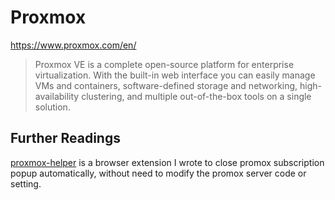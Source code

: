 # Proxmox

https://www.proxmox.com/en/

> Proxmox VE is a complete open-source platform for enterprise virtualization. With the built-in web interface you can easily manage VMs and containers, software-defined storage and networking, high-availability clustering, and multiple out-of-the-box tools on a single solution.



## Further Readings

[proxmox-helper](https://github.com/HuakunShen/proxmox-helper) is a browser extension I wrote to close promox subscription popup automatically, without need to modify the promox server code or setting.